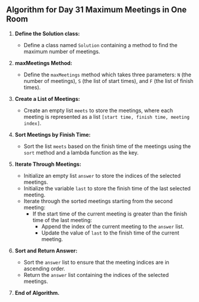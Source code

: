 ## Algorithm for Day 31 **Maximum Meetings in One Room**

1. **Define the Solution class:**
   - Define a class named `Solution` containing a method to find the maximum number of meetings.

2. **maxMeetings Method:**
   - Define the `maxMeetings` method which takes three parameters: `N` (the number of meetings), `S` (the list of start times), and `F` (the list of finish times).

3. **Create a List of Meetings:**
   - Create an empty list `meets` to store the meetings, where each meeting is represented as a list `[start time, finish time, meeting index]`.

4. **Sort Meetings by Finish Time:**
   - Sort the list `meets` based on the finish time of the meetings using the `sort` method and a lambda function as the key.

5. **Iterate Through Meetings:**
   - Initialize an empty list `answer` to store the indices of the selected meetings.
   - Initialize the variable `last` to store the finish time of the last selected meeting.
   - Iterate through the sorted meetings starting from the second meeting:
     - If the start time of the current meeting is greater than the finish time of the last meeting:
       - Append the index of the current meeting to the `answer` list.
       - Update the value of `last` to the finish time of the current meeting.

6. **Sort and Return Answer:**
   - Sort the `answer` list to ensure that the meeting indices are in ascending order.
   - Return the `answer` list containing the indices of the selected meetings.

7. **End of Algorithm.**

